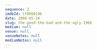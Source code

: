 ```yaml
---
sequence: 2
imdbId: tt0060196
date: 2008-05-24
slug: the-good-the-bad-and-the-ugly-1966
medium: null
venue: null
venueNotes: null
mediumNotes: null
---
```


